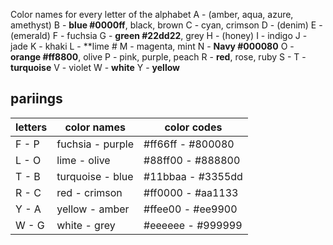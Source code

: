 Color names for every letter of the alphabet
A - (amber, aqua, azure, amethyst)
B - **blue #0000ff**, black, brown
C - cyan, crimson
D - (denim)
E - (emerald)
F - fuchsia
G - **green #22dd22**, grey
H - (honey)
I - indigo
J - jade
K - khaki
L - **lime #
M - magenta, mint
N - **Navy #000080**
O - **orange #ff8800**, olive
P - pink, purple, peach
R - **red**, rose, ruby
S - 
T - **turquoise**
V - violet
W - **white**
Y - **yellow**

## pariings
| letters | color names | color codes |
|---------|-------------|-------------|
| F - P   | fuchsia - purple | #ff66ff - #800080 |
| L - O   | lime - olive | #88ff00 - #888800 |
| T - B   | turquoise - blue | #11bbaa - #3355dd |
| R - C   | red - crimson | #ff0000 - #aa1133 |
| Y - A   | yellow - amber | #ffee00 - #ee9900 |
| W - G   | white - grey | #eeeeee - #999999 |
<!-- P - F: purple - fuchsia
O - L: olive - lime
B - T: blue - turquoise
R - C: red - crimson
Y - A: yellow - amber
W - G: white - grey -->
